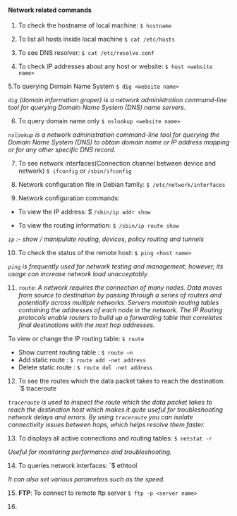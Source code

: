 #### Network related commands

1. To check the hostname of local machine:
`$ hostname`

2. To list all hosts inside local machine
`$ cat /etc/hosts`

3. To see DNS resolver:
`$ cat /etc/resolve.conf`

4. To check IP addresses about any host or website:
`$ host <website name>`

5.To querying Domain Name System
`$ dig <website name>`

*`dig` (domain information groper) is a network administration command-line tool for querying Domain Name System (DNS) name servers.*

6. To query domain name only
`$ nslookup <website name>`

*`nslookup` is a network administration command-line tool for querying the Domain Name System (DNS) to obtain domain name or IP address mapping or for any other specific DNS record.*

7. To see network interfaces(Connection channel between device and network)
`$ ifconfig` or `/sbin/ifconfig`

8. Network configuration file in Debian family:
`$ /etc/network/interfaces`

9. Network configuration commands:
  - To view the IP address:
    $ `/sbin/ip addr show`

  - To view the routing information:
    `$ /sbin/ip route show`

*`ip` :- show / manipulate routing, devices, policy routing and tunnels*

10. To check the status of the remote host:
`$ ping <host name>`

*`ping` is frequently used for network testing and management; however, its usage can increase network load unacceptably.*

11. `route`:
*A network requires the connection of many nodes. Data moves from source to destination by passing through a series of routers and potentially across multiple networks. Servers maintain routing tables containing the addresses of each node in the network. The IP Routing protocols enable routers to build up a forwarding table that correlates final destinations with the next hop addresses.*

To view or change the IP routing table:
`$ route`

  - Show current routing table : `$ route –n`
  - Add static route           : `$ route add -net address`
  - Delete static route        : `$ route del -net address`

12. To see the routes which the data packet takes to reach the destination:
`$ traceroute <domain>

*`traceroute` is used to inspect the route which the data packet takes to reach the destination host which makes it quite useful for troubleshooting network delays and errors. By using `traceroute` you can isolate connectivity issues between hops, which helps resolve them faster.*

13. To displays all active connections and routing tables:
`$ netstat -r`

*Useful for monitoring performance and troubleshooting.*

14. To queries network interfaces:
`$ ethtool <interface name>

*It can also set various parameters such as the speed.*

15. **FTP**: To connect to remote ftp server
`$ ftp -p <server name>`

16.

